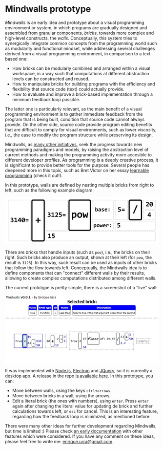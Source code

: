 # Mindwalls prototype

*Mindwalls* is an early idea and prototype about a visual programming environment or system, in which programs are gradually designed and assembled from granular components, *bricks*, towards more complex and high-level constructs, the *walls*.  Conceptually, this system tries to synergically integrate common concepts from the programming world such as modularity and functional mindset, while addressing several challenges derived from a visual programming environment, in comparison to a text-based one:

- How bricks can be modularly combined and arranged within a visual workspace, in a way such that computations at different abstraction levels can be constructed and reused.
- How to manipulate bricks for building programs with the efficiency and flexibility that source code (text) could actually provide.
- How to evaluate and improve a brick-based implementation through a minimum feedback loop
possible.

The latter one is particularly relevant, as the main benefit of a visual programming environment is to gather immediate feedback from the program that is being built, condition that source code cannot always provide. On the other side, source code provide program editing benefits that are difficult to comply for visual environments, such as lower viscosity, i.e., the ease to modify the program structure while preserving its design.

Mindwalls, as [many other initiatives](https://github.com/yairchu/awesome-structure-editors/tree/main), seek the progress towards new programming paradigms and models, by raising the abstraction level of current methods and making the programming activity more accesible to different developer profiles. As programming is a deeply creative process, it is significant to provide better tools for the purpose. Several people has deepened more in this topic, such as Bret Victor on her essay [learnable programming](https://worrydream.com/LearnableProgramming/) (check it out!).

In this prototype, walls are defined by nesting multiple bricks from right to left, such as the following example diagram:

![wall-image](docs/wall-image.jpg "Wall example")

There are bricks that handle inputs (such as `pow`), i.e., the bricks on their right. Such bricks also produce an output, shown at their left (for `pow`, the result is `3125`). In this way, such result can be used as inputs of other bricks that follow the flow towards left. Conceptually, the Mindwalls idea is to define components that can "connect" different walls by their results, allowing to create complex computations distributed among different walls.

The current prototype is pretty simple, there is a screenshot of a "live" wall:

![proto-screen](docs/proto-screen.jpg "Prototype screenshot")

It was implemented with [Node.js](https://nodejs.org/), [Electron](https://www.electronjs.org/) and [JQuery](https://jquery.com/), so it is currently a desktop app. A release in the repo [is available here](https://github.com/eurra/mindwalls/releases/tag/v1.0.0). In this prototype, you can:

- Move between walls, using the keys `ctrl+arrows`.
- Move between bricks in a wall, using the arrows.
- Edit a literal brick (the ones with numbers), using `enter`. Press `enter` again after changing the literal value for updating de brick and further calculations towards left, or `esc` for cancel. This is an interesting feature, regarding how the feedback loop is minimized, as mentioned before.

There were many other ideas for further development regarding Mindwalls, but time is limited :) Please check [an early documentation](docs/early-docs.pdf) with other features which were considered. If you have any comment on these ideas, please feel free to write me: enrique.urra@gmail.com.
